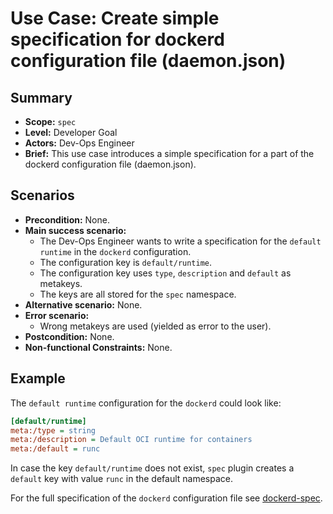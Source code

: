 # Use Case: Create simple specification for dockerd configuration file (daemon.json)

## Summary

- **Scope:** `spec`
- **Level:** Developer Goal
- **Actors:** Dev-Ops Engineer
- **Brief:** This use case introduces a simple specification for a part of the dockerd configuration file (daemon.json).

## Scenarios

- **Precondition:** None.
- **Main success scenario:**
    - The Dev-Ops Engineer wants to write a specification for the `default runtime` in the `dockerd` configuration.
    - The configuration key is `default/runtime`.
    - The configuration key uses `type`, `description` and `default` as metakeys.
    - The keys are all stored for the `spec` namespace.
- **Alternative scenario:** None.
- **Error scenario:**
    - Wrong metakeys are used (yielded as error to the user).
- **Postcondition:** None.
- **Non-functional Constraints:** None.

## Example

The `default runtime` configuration for the `dockerd` could look like:

```ini
[default/runtime]
meta:/type = string
meta:/description = Default OCI runtime for containers
meta:/default = runc
```

In case the key `default/runtime` does not exist, `spec` plugin creates a `default` key with value `runc` in the default namespace.

For the full specification of the `dockerd` configuration file see [dockerd-spec](dockerd.spec).
